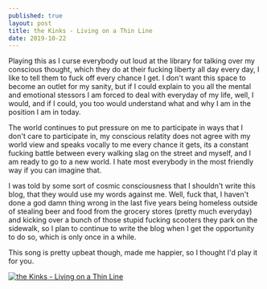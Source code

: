 ```yaml
---
published: true
layout: post
title: the Kinks - Living on a Thin Line 
date: 2019-10-22
---
```

Playing this as I curse everybody out loud at the library for talking over my conscious thought, which they do at their fucking liberty all day every day, I like to tell them to fuck off every chance I get.  I don't want this space to become an outlet for my sanity, but if I could explain to you all the mental and emotional stessors I am forced to deal with everyday of my life, well, I would, and if I could, you too would understand what and why I am in the position I am in today.  

The world continues to put pressure on me to participate in ways that I don't care to participate in, my conscious relatity does not agree with my world view and speaks vocally to me every chance it gets, its a constant fucking battle between every walking slag on the street and myself, and I am ready to go to a new world.  I hate most everybody in the most friendly way if you can imagine that.  

I was told by some sort of cosmic consciousness that I shouldn't write this blog, that they would use my words against me.  Well, fuck that, I haven't done a god damn thing wrong in the last five years being homeless outside of stealing beer and food from the grocery stores (pretty much everyday) and kicking over a bunch of those stupid fucking scooters they park on the sidewalk, so I plan to continue to write the blog when I get the opportunity to do so, which is only once in a while.  

This song is pretty upbeat though, made me happier, so I thought I'd play it for you.  

[![the Kinks - Living on a Thin Line](http://img.youtube.com/vi/CsLhNxzwK1Y/0.jpg)](http://www.youtube.com/watch?v=CsLhNxzwK1Y "the Kinks - Living on a Thin Line")
